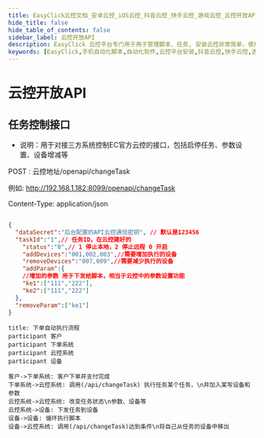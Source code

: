 ```yaml
---
title: EasyClick云控文档_安卓云控_iOS云控_抖音云控_快手云控_游戏云控_云控开放API
hide_title: false
hide_table_of_contents: false
sidebar_label: 云控开放API
description: EasyClick 云控平台专门用于用于管理脚本、任务, 安装云控非常简单，使用宝塔一键安装mysql，redis套件，然后复制云控程序到网站目录，更改mysql配置，启动ecloud二进制文件即可
keywords: [EasyClick,手机自动化脚本,自动化软件,云控平台安装,抖音云控,快手云控,游戏云控]
---
```

# 云控开放API
## 任务控制接口
- 说明：用于对接三方系统控制EC官方云控的接口，包括启停任务、参数设置、设备增减等

POST : 云控地址/openapi/changeTask

例如: http://192.168.1.182:8099/openapi/changeTask

Content-Type: application/json

```json

{
  "dataSecret":"后台配置的API云控通信密钥", // 默认是123456
  "taskId":"1",// 任务ID，在云控建好的
	"status":"0",// 1 停止本地，2 停止远程 0 开启
	"addDevices":"001,002,003",//需要增加执行的设备
    "removeDevices":"007,009",//需要减少执行的设备
	"addParam":{
    //增加的参数 用于下发给脚本，相当于云控中的参数设置功能
    "ke1":["111","222"],
    "ke2":["111","222"]
  },
  "removeParam":["ke1"]
}
```



```flow
title: 下单自动执行流程
participant 客户
participant 下单系统
participant 云控系统
participant 设备

客户->下单系统: 客户下单并支付完成
下单系统->云控系统: 调用(/api/changeTask) 执行任务某个任务，\n并加入某写设备和参数
云控系统->云控系统: 改变任务状态\n参数、设备等
云控系统->设备: 下发任务到设备
设备->设备: 循环执行脚本
设备->云控系统: 调用(/api/changeTask)达到条件\n将自己从任务的设备中移出


```



